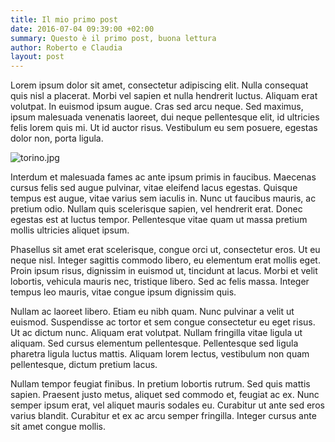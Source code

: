 ```yaml
---
title: Il mio primo post
date: 2016-07-04 09:39:00 +02:00
summary: Questo è il primo post, buona lettura
author: Roberto e Claudia
layout: post
---
```


Lorem ipsum dolor sit amet, consectetur adipiscing elit. Nulla consequat quis nisl a placerat. Morbi vel sapien et nulla hendrerit luctus. Aliquam erat volutpat. In euismod ipsum augue. Cras sed arcu neque. Sed maximus, ipsum malesuada venenatis laoreet, dui neque pellentesque elit, id ultricies felis lorem quis mi. Ut id auctor risus. Vestibulum eu sem posuere, egestas dolor non, porta ligula.

![torino.jpg](/uploads/torino.jpg)

Interdum et malesuada fames ac ante ipsum primis in faucibus. Maecenas cursus felis sed augue pulvinar, vitae eleifend lacus egestas. Quisque tempus est augue, vitae varius sem iaculis in. Nunc ut faucibus mauris, ac pretium odio. Nullam quis scelerisque sapien, vel hendrerit erat. Donec egestas est at luctus tempor. Pellentesque vitae quam ut massa pretium mollis ultricies aliquet ipsum.

Phasellus sit amet erat scelerisque, congue orci ut, consectetur eros. Ut eu neque nisl. Integer sagittis commodo libero, eu elementum erat mollis eget. Proin ipsum risus, dignissim in euismod ut, tincidunt at lacus. Morbi et velit lobortis, vehicula mauris nec, tristique libero. Sed ac felis massa. Integer tempus leo mauris, vitae congue ipsum dignissim quis.

Nullam ac laoreet libero. Etiam eu nibh quam. Nunc pulvinar a velit ut euismod. Suspendisse ac tortor et sem congue consectetur eu eget risus. Ut ac dictum nunc. Aliquam erat volutpat. Nullam fringilla vitae ligula ut aliquam. Sed cursus elementum pellentesque. Pellentesque sed ligula pharetra ligula luctus mattis. Aliquam lorem lectus, vestibulum non quam pellentesque, dictum pretium lacus.

Nullam tempor feugiat finibus. In pretium lobortis rutrum. Sed quis mattis sapien. Praesent justo metus, aliquet sed commodo et, feugiat ac ex. Nunc semper ipsum erat, vel aliquet mauris sodales eu. Curabitur ut ante sed eros varius blandit. Curabitur et ex ac arcu semper fringilla. Integer cursus ante sit amet congue mollis.

